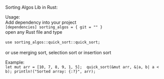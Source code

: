 Sorting Algos Lib in Rust:

Usage: <br>
Add dependency into your project<br>
		```
		[dependencies]
		sorting_algos = { git = "" }
  		```
<br>
open any Rust file and type<br><br>
	```use sorting_algos::quick_sort::quick_sort;```<br><br>
or use merging sort, selection sort or insertion sort



Example: <br>
    ```
    let mut arr = [10, 7, 8, 9, 1, 5]; 
    quick_sort(&mut arr, &|a, b| a < b);
    println!("Sorted array: {:?}", arr);
    ```
